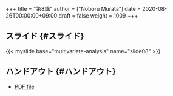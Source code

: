 +++
title = "第8講"
author = ["Noboru Murata"]
date = 2020-08-26T00:00:00+09:00
draft = false
weight = 1009
+++

## スライド {#スライド}

{{< myslide base="multivariate-analysis" name="slide08" >}}


## ハンドアウト {#ハンドアウト}

-   [PDF file](https://noboru-murata.github.io/multivariate-analysis/pdfs/slide08.pdf)